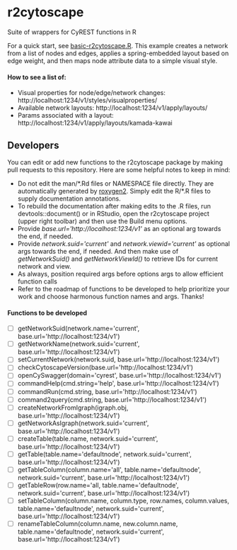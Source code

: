 # r2cytoscape 
Suite of wrappers for CyREST functions in R

For a quick start, see [basic-r2cytoscape.R](../basic-r2cytoscape.R). This example creates a network from a list of nodes and edges, applies a spring-embedded layout based on edge weight, and then maps node attribute data to a simple visual style.

#### How to see a list of:
* Visual properties for node/edge/network changes: http://localhost:1234/v1/styles/visualproperties/
* Available network layouts: http://localhost:1234/v1/apply/layouts/
* Params associated with a layout: http://localhost:1234/v1/apply/layouts/kamada-kawai


## Developers
You can edit or add new functions to the r2cytoscape package by making pull requests to this repository. Here are some helpful notes to keep in mind:
* Do not edit the man/\*.Rd files or NAMESPACE file directly. They are automatically generated by [roxygen2](https://cran.r-project.org/web/packages/roxygen2/vignettes/roxygen2.html). Simply edit the R/\*.R files to supply documentation annotations.
* To rebuild the documentation after making edits to the .R files, run devtools::document() or in RStudio, open the r2cytoscape project (upper right toolbar) and then use the Build menu options.
* Provide *base.url='http://<span></span>localhost:1234/v1'* as an optional arg towards the end, if needed.
* Provide *network.suid='current'* and *network.viewid='current'* as optional args towards the end, if needed. And then make use of *getNetworkSuid()* and *getNetworkViewId()* to retrieve IDs for current network and view.
* As always, position required args before options args to allow efficient function calls
* Refer to the roadmap of functions to be developed to help prioritize your work and choose harmonous function names and args. Thanks!

#### Functions to be developed
- [ ] getNetworkSuid(network.name='current', base.url='http://<span></span>localhost:1234/v1')
- [ ] getNetworkName(network.suid='current', base.url='http://<span></span>localhost:1234/v1')
- [ ] setCurrentNetwork(network.suid, base.url='http://<span></span>localhost:1234/v1')
- [ ] checkCytoscapeVersion(base.url='http://<span></span>localhost:1234/v1')
- [ ] openCySwagger(domain='cyrest', base.url='http://<span></span>localhost:1234/v1')
- [ ] commandHelp(cmd.string='help', base.url='http://<span></span>localhost:1234/v1')
- [ ] commandRun(cmd.string, base.url='http://<span></span>localhost:1234/v1')
- [ ] command2query(cmd.string, base.url='http://<span></span>localhost:1234/v1')
- [ ] createNetworkFromIgraph(igraph.obj, base.url='http://<span></span>localhost:1234/v1')
- [ ] getNetworkAsIgraph(network.suid='current', base.url='http://<span></span>localhost:1234/v1')
- [ ] createTable(table.name, network.suid='current', base.url='http://<span></span>localhost:1234/v1')
- [ ] getTable(table.name='defaultnode', network.suid='current', base.url='http://<span></span>localhost:1234/v1')
- [ ] getTableColumn(column.name='all', table.name='defaultnode', network.suid='current', base.url='http://<span></span>localhost:1234/v1')
- [ ] getTableRow(row.name='all, table.name='defaultnode', network.suid='current', base.url='http://<span></span>localhost:1234/v1')
- [ ] setTableColumn(column.name, column.type, row.names, column.values, table.name='defaultnode', network.suid='current', base.url='http://<span></span>localhost:1234/v1')
- [ ] renameTableColumn(column.name, new.column.name, table.name='defaultnode', network.suid='current', base.url='http://<span></span>localhost:1234/v1')

